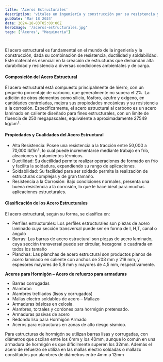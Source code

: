 ```yaml
---
title: 'Aceros Estructurales'
description: 'vitales en ingeniería y construcción por su resistencia y ductilidad. Esenciales para estructuras durables, son mayormente hierro con bajo carbono, y pueden incluir silicio y fósforo para mejorar propiedades y resistencia a la corrosión'
pubDate: 'Mar 18 2024'
date: 2024-18-03T05:00:00Z
heroImage: '/aceros-estructurales.jpg'
tags: ["Aceros", "Maquinaria"]

---
```

El acero estructural es fundamental en el mundo de la ingeniería y la construcción, dada su combinación de resistencia, ductilidad y soldabilidad. Este material es esencial en la creación de estructuras que demandan alta durabilidad y resistencia a diversas condiciones ambientales y de carga.

#### Composición del Acero Estructural

El acero estructural está compuesto principalmente de hierro, con un pequeño porcentaje de carbono, que generalmente no supera el 2%. La adición de otros elementos como silicio, fósforo, azufre y oxígeno, en cantidades controladas, mejora sus propiedades mecánicas y su resistencia a la corrosión. Específicamente, el acero estructural al carbono es un acero laminado en caliente diseñado para fines estructurales, con un límite de fluencia de 250 megapascales, equivalente a aproximadamente 27549 kg/cm²​​.

#### Propiedades y Cualidades del Acero Estructural

- Alta Resistencia: Posee una resistencia a la tracción entre 50,000 a 70,000 lbf/in², lo cual puede incrementarse mediante trabajo en frío, aleaciones y tratamientos térmicos.
- Ductilidad: Su ductilidad permite realizar operaciones de formado en frío y facilita la soldadura, expandiendo su rango de aplicaciones.
- Soldabilidad: Su facilidad para ser soldado permite la realización de estructuras complejas y de gran tamaño.
- Resistencia a la Corrosión: Bajo condiciones normales, presenta una buena resistencia a la corrosión, lo que le hace ideal para muchas aplicaciones estructurales​​.

#### Clasificación de los Acero Estructurales
El acero estructural, según su forma, se clasifica en:

- Perfiles estructurales: Los perfiles estructurales son piezas de acero laminado cuya sección transversal puede ser en forma de I, H,T, canal o ángulo
- Barras: Las barras de acero estructural son piezas de acero laminado, cuya sección transversal puede ser circular, hexagonal o cuadrada en todos los tamaño
- Planchas: Las planchas de acero estructural son productos planos de acero laminado en caliente con anchos de 203 mm y 219 mm, y espesores mayores de 5,8 mm y mayores de 4,5 mm, respectivamente.

**Aceros para Hormigón – Acero de refuerzo para armaduras**
- Barras corrugadas
- Alambrón
- Alambres trefilados (lisos y corrugados)
- Mallas electro soldables de acero – Mallazo
- Armaduras básicas en celosía.
- Alambres, torzales y cordones para hormigón pretensado.
- Armaduras pasivas de acero
- Redondo liso para Hormigón Armado
- Aceros para estructuras en zonas de alto riesgo sísmico.

Para estructuras de hormigón se utilizan barras lisas y corrugadas, con diámetros que oscilan entre los 6mm y los 40mm, aunque lo común en una armadura de hormigón es que  difícilmente superen los 32mm. Además el acero de refuerzo se utiliza en las mallas electro soldadas o mallazo constituidos por alambres de diámetros entre 4mm a 12mm